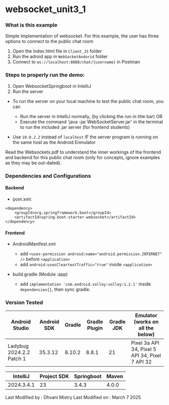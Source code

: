 # websocket_unit3_1

### What is this example

Simple Implementation of websocket.
For this example, the user has three options to connect to the public chat room
1. Open the index.html file in `Client_JS` folder
2. Run the adroid app in `WebSocketAndorid` folder
3. Connect to `ws://localhost:8080/chat/{username}` in Postman

### Steps to properly run the demo:
1. Open WebsocketSpringboot in IntelliJ
2. Run the server
- To run the server on your local machine to test the public chat room, you can
	- Run the server in IntelliJ normally, (by clicking the run in title bar) OR
	- Execute the command 'java -jar WebSocketServer.jar' in the terminal to run the included .jar server (for frontend students)

- Use `10.0.2.2` instead of `localhost` IF the server program is running on the same host as the Android Enmulator

Read the Websockets.pdf to understand the inner workings of the frontend and backend for this public chat room (only for concepts, ignore examples as they may be out-dated).

### Dependencies and Configurations

#### Backend

- pom.xml:
```
<dependency>
	<groupId>org.springframework.boot</groupId>
	<artifactId>spring-boot-starter-websocket</artifactId>
</dependency>
```

#### Frontend

- AndroidManifest.xml
    - add `<uses-permission android:name="android.permission.INTERNET" />` before `<application>`
    - add `android:usesCleartextTraffic="true"` inside `<application>`

- build.gradle (Module :app)
    - add `implementation 'com.android.volley:volley:1.2.1'` inside `dependencies{}`, then sync gradle.

### Version Tested
|Android Studio            | Android SDK | Gradle    | Gradle Plugin | Gradle JDK | Emulator (works on all the below)               |
|--------------------------|-------------|----------|---------------|------------|-------------------------------------------------|
|Ladybug 2024.2.2 Patch 1  |   35.3.12   | 8.10.2   |    8.8.1      |      21    | Pixel 3a API 34, Pixel 5 API 34, Pixel 7 API 32 |



|IntelliJ  | Project SDK | Springboot | Maven |
|----------|-------------|------------|-------|
|2024.3.4.1|     23      | 3.4.3      | 4.0.0 |


Last Modified by : Dhvani Mistry
Last Modified on : March 7 2025
